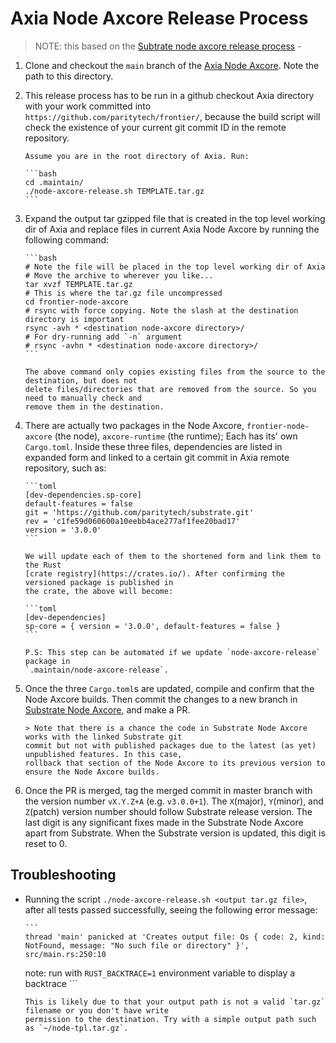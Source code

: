 # Axia Node Axcore Release Process

> NOTE: this based on the
> [Subtrate node axcore release process](https://github.com/paritytech/substrate/blob/master/docs/node-axcore-release.md) -

1.  Clone and checkout the `main` branch of the
    [Axia Node Axcore](https://github.com/substrate-developer-hub/frontier-node-axcore/).
    Note the path to this directory.

2.  This release process has to be run in a github checkout Axia directory with your work
    committed into `https://github.com/paritytech/frontier/`, because the build script will check
    the existence of your current git commit ID in the remote repository.

        Assume you are in the root directory of Axia. Run:

        ```bash
        cd .maintain/
        ./node-axcore-release.sh TEMPLATE.tar.gz
        ```

3.  Expand the output tar gzipped file that is created in the top level working dir of Axia and
    replace files in current Axia Node Axcore by running the following command:

        ```bash
        # Note the file will be placed in the top level working dir of Axia
        # Move the archive to wherever you like...
        tar xvzf TEMPLATE.tar.gz
        # This is where the tar.gz file uncompressed
        cd frontier-node-axcore
        # rsync with force copying. Note the slash at the destination directory is important
        rsync -avh * <destination node-axcore directory>/
        # For dry-running add `-n` argument
        # rsync -avhn * <destination node-axcore directory>/
        ```

        The above command only copies existing files from the source to the destination, but does not
        delete files/directories that are removed from the source. So you need to manually check and
        remove them in the destination.

4.  There are actually two packages in the Node Axcore, `frontier-node-axcore` (the node),
    `axcore-runtime` (the runtime); Each has its' own `Cargo.toml`. Inside these three
    files, dependencies are listed in expanded form and linked to a certain git commit in Axia
    remote repository, such as:

        ```toml
        [dev-dependencies.sp-core]
        default-features = false
        git = 'https://github.com/paritytech/substrate.git'
        rev = 'c1fe59d060600a10eebb4ace277af1fee20bad17'
        version = '3.0.0'
        ```

        We will update each of them to the shortened form and link them to the Rust
        [crate registry](https://crates.io/). After confirming the versioned package is published in
        the crate, the above will become:

        ```toml
        [dev-dependencies]
        sp-core = { version = '3.0.0', default-features = false }
        ```

        P.S: This step can be automated if we update `node-axcore-release` package in
        `.maintain/node-axcore-release`.

5.  Once the three `Cargo.toml`s are updated, compile and confirm that the Node Axcore builds.
    Then commit the changes to a new branch in
    [Substrate Node Axcore](https://github.com/substrate-developer-hub/frontier-node-axcore),
    and make a PR.

        > Note that there is a chance the code in Substrate Node Axcore works with the linked Substrate git
        commit but not with published packages due to the latest (as yet) unpublished features. In this case,
        rollback that section of the Node Axcore to its previous version to ensure the Node Axcore builds.

6.  Once the PR is merged, tag the merged commit in master branch with the version number `vX.Y.Z+A`
    (e.g. `v3.0.0+1`). The `X`(major), `Y`(minor), and `Z`(patch) version number should follow
    Substrate release version. The last digit is any significant fixes made in the Substrate Node
    Axcore apart from Substrate. When the Substrate version is updated, this digit is reset to 0.

## Troubleshooting

-   Running the script `./node-axcore-release.sh <output tar.gz file>`, after all tests passed
    successfully, seeing the following error message:

        ```
        thread 'main' panicked at 'Creates output file: Os { code: 2, kind: NotFound, message: "No such file or directory" }', src/main.rs:250:10

    note: run with `RUST_BACKTRACE=1` environment variable to display a backtrace ```

        This is likely due to that your output path is not a valid `tar.gz` filename or you don't have write
        permission to the destination. Try with a simple output path such as `~/node-tpl.tar.gz`.
